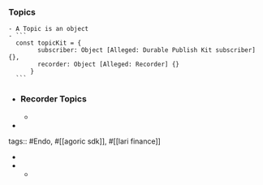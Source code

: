 ### Topics
	- A Topic is an object
	- ```
	  const topicKit = {
	        subscriber: Object [Alleged: Durable Publish Kit subscriber] {},
	        recorder: Object [Alleged: Recorder] {}
	      }
	  ```
- ### Recorder Topics
	-
-
tags:: #Endo, #[[agoric sdk]], #[[lari finance]]

-
-
	-